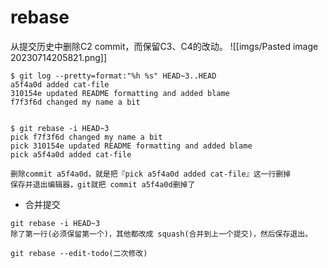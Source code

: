 # rebase

从提交历史中删除C2 commit，而保留C3、C4的改动。
![[imgs/Pasted image 20230714205821.png]]

```shell
$ git log --pretty=format:"%h %s" HEAD~3..HEAD
a5f4a0d added cat-file
310154e updated README formatting and added blame
f7f3f6d changed my name a bit


$ git rebase -i HEAD~3
pick f7f3f6d changed my name a bit
pick 310154e updated README formatting and added blame
pick a5f4a0d added cat-file

删除commit a5f4a0d，就是把『pick a5f4a0d added cat-file』这一行删掉
保存并退出编辑器，git就把 commit a5f4a0d删掉了
```


- 合并提交
```shell
git rebase -i HEAD~3
除了第一行(必须保留第一个)，其他都改成 squash(合并到上一个提交)，然后保存退出。

git rebase --edit-todo(二次修改)
```

